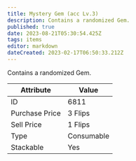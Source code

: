 ```yaml
---
title: Mystery Gem (acc Lv.3)
description: Contains a randomized Gem.
published: true
date: 2023-08-21T05:30:54.425Z
tags: items
editor: markdown
dateCreated: 2023-02-17T06:50:33.212Z
---
```


Contains a randomized Gem.

|Attribute|Value|
|-|-|
|ID|6811|
|Purchase Price|3 Flips|
|Sell Price|1 Flips|
|Type|Consumable|
|Stackable|Yes|

